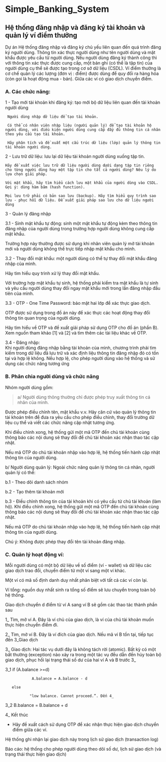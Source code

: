 # Simple_Banking_System

## Hệ thống đăng nhập và đăng ký tài khoản và quản lý ví điểm thưởng
 

Dự án Hệ thống đăng nhập và đăng ký chủ yếu liên quan đến quá trình đăng ký người dùng. Thông tin xác thực người dùng như tên người dùng và mật khẩu được yêu cầu từ người dùng. Nếu người dùng đăng ký thành công thì với thông tin xác thực được cung cấp, một bản ghi (có thể là tập tin) của người dùng cụ thể sẽ được tạo trong cơ sở dữ liệu (CSDL).
Ví điểm thưởng là cơ chế quản lý các lượng (đơn vị : điểm) được dùng để quy đổi ra hàng hóa (còn gọi là hoạt động mua - bán). Giữa các ví có giao dịch chuyển điểm.
 
### A. Các chức năng:

1 - Tạo mới tài khoản khi đăng ký: tạo mới bộ dữ liệu liên quan đến tài khoản người dùng

     Người dùng nhập dữ liệu để tạo tài khoản. 

     Có thể có nhân viên nhập liệu (người quản lý) để tạo tài khoản hộ người dùng, với điều kiện người dùng cung cấp đầy đủ thông tin cá nhân theo yêu cầu tạo tài khoản.

     Hãy phân tích và đề xuất một cấu trúc dữ liệu (lớp) quản lý thông tin tài khoản người dùng.

 

2 - Lưu trữ dữ liệu: lưu lại dữ liệu tài khoản người dùng xuống tập tin.

    Hãy đề xuất việc lưu trữ dữ liệu người dùng dưới dạng tập tin riêng cho từng người dùng hay một tập tin cho tất cả người dùng? Nêu lý do lựa chọn giải pháp.

    Với mật khẩu, hãy tìm hiểu cách lưu mật khẩu của người dùng vào CSDL. Gợi ý: dùng hàm băm (hash function).

    Mọi lưu trữ phải có bản sao lưu (backup). Hãy tìm hiểu quy trình sao lưu - phục hồi dữ liệu. Đề xuất giải pháp sao lưu cho dữ liệu người dùng

 

3 - Quản lý đăng nhập

 3.1 - Sinh mật khẩu tự động: sinh một mật khẩu tự động kèm theo thông tin đăng nhập của người dùng trong trường hợp người dùng không cung cấp mật khẩu. 
 
 Trường hợp này thường được sử dụng khi nhân viên quản lý mở tài khoản mới và người dùng không thể trực tiếp nhập mật khẩu cho mình.

 

 3.2 - Thay đổi mật khẩu: một người dùng có thể tự thay đổi mật khẩu đăng nhập của mình.

 Hãy tìm hiểu quy trình xử lý thay đổi mật khẩu.

 Với trường hợp mật khẩu tự sinh, hệ thống phải kiểm tra mật khẩu là tự sinh và yêu cầu người dùng thay đổi ngay mật khẩu mới trong lần đăng nhập đầu tiên của mình.

 

 3.3 - OTP - One Time Password: bảo mật hai lớp để xác thực giao dịch.

 OTP được sử dụng trong đồ án này để xác thực các hoạt động thay đổi thông tin quan trọng của người dùng.

 Hãy tìm hiểu về OTP và đề xuất giải pháp sử dụng OTP cho đồ án (phần B). Xem nguồn tham khảo [1] và [2] và tìm thêm các tài liệu khác về OTP.

 

 3.4 - Đăng nhập:  
 Khi người dùng đăng nhập bằng tài khoản của mình, chương trình phải tìm kiếm trong dữ liệu đã lưu trữ và xác định liệu thông tin đăng nhập đó có tồn tại và hợp lệ không. Nếu hợp lệ, cho phép người dùng vào hệ thống và sử dụng các chức năng tương ứng

 

### B. Phân chia người dùng và chức năng

Nhóm người dùng gồm: 

> a/ Người dùng thông thường chỉ được phép truy xuất thông tin cá nhân của mình. 

Được phép điều chỉnh tên, mật khẩu v.v. Hãy căn cứ vào quản lý thông tin tài khoản trên để đưa ra yêu cầu cho phép điều chỉnh, thay đổi trường dữ liệu cụ thể và viết các chức năng cập nhật tương ứng.

 

Khi điều chỉnh xong, hệ thống gửi một mã OTP đến chủ tài khoản cùng thông báo các nội dung sẽ thay đổi để chủ tài khoản xác nhận thao tác cập nhật.

Nếu mã OTP do chủ tài khoản nhập vào hợp lệ, hệ thống tiến hành cập nhật thông tin của người dùng.

 

b/ Người dùng quản lý: Ngoài chức năng quản lý thông tin cá nhân, người quản lý có thể:

 b.1 - Theo dõi danh sách nhóm

 b.2 - Tạo thêm tài khoản mới

 b.3 - Điều chỉnh thông tin của tài khoản khi có yêu cầu từ chủ tài khoản (làm hộ). Khi điều chỉnh xong, hệ thống gửi một mã OTP đến chủ tài khoản cùng thông báo các nội dung sẽ thay đổi để chủ tài khoản xác nhận thao tác cập nhật.

  Nếu mã OTP do chủ tài khoản nhập vào hợp lệ, hệ thống tiến hành cập nhật thông tin của người dùng.

Chú ý: Không được phép thay đổi tên tài khoản đăng nhập.

 

### C. Quản lý hoạt động ví:

Mỗi người dùng có một bộ dữ liệu về số điểm (ví - wallet) và dữ liệu các giao dịch trao đổi, chuyển điểm từ một ví sang một ví khác.

Một ví có mã số định danh duy nhất phân biệt với tất cả các ví còn lại.

Ví tổng: nguồn duy nhất sinh ra tổng số điểm sẽ lưu chuyển trong toàn bộ hệ thống.
 

Giao dịch chuyển d điểm từ ví A sang ví B sẽ gồm các thao tác thành phần sau

1_ Tìm, mở ví A. Đây là ví chủ của giao dịch, là ví của chủ tài khoản muốn thực hiện chuyển điểm đi.

2_ Tìm, mở ví B. Đây là ví đích của giao dịch. Nếu mã ví B tồn tại, tiếp tục đến 3_Giao dịch

3_ Giao dịch: Hai tác vụ dưới đây là không tách rời (atomic). Bất kỳ có một bất thường (exception) nào xảy ra trong một tác vụ đều dẫn đến hủy toàn bộ giao dịch, phục hồi lại trạng thái số dư của hai ví A và B trước 3_

3_1 if (A.balance >=d) 

                A.balance = A.balance - d

       else

               "low balance. Cannot proceed.”. Đến 4_

3_2 B.balance = B.balance + d

4_ Kết thúc

 

- Hãy đề xuất cách sử dụng OTP để xác nhận thực hiện giao dịch chuyển điểm giữa các ví.
 

Hệ thống ghi nhận lại giao dịch này trong lịch sử giao dịch (transaction log)

Báo cáo: hệ thống cho phép người dùng theo dõi số dư, lịch sử giao dịch (và trạng thái thực hiện giao dịch)
